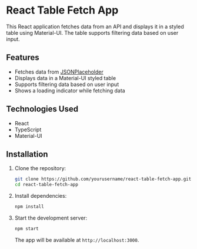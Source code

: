 # React Table Fetch App

This React application fetches data from an API and displays it in a styled table using Material-UI. The table supports filtering data based on user input.

## Features

- Fetches data from [JSONPlaceholder](https://jsonplaceholder.typicode.com/posts)
- Displays data in a Material-UI styled table
- Supports filtering data based on user input
- Shows a loading indicator while fetching data

## Technologies Used

- React
- TypeScript
- Material-UI

## Installation

1. Clone the repository:

   ```sh
   git clone https://github.com/yourusername/react-table-fetch-app.git
   cd react-table-fetch-app
   ```

2. Install dependencies:

   ```sh
   npm install
   ```

3. Start the development server:

   ```sh
   npm start
   ```

   The app will be available at `http://localhost:3000`.
